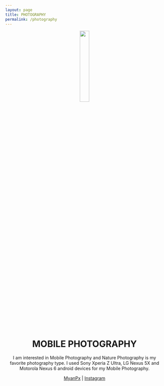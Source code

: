 ```yaml
---
layout: page
title: PHOTOGRAPHY
permalink: /photography
---
```


<p align="center"> 
  <img src="https://cdn2.iconfinder.com/data/icons/circle-icons-1/64/camera-512.png" width="24%" height="24%" /> 
</p>
<h1 align="center">MOBILE PHOTOGRAPHY</h1>
<p align="center">I am interested in Mobile Photography and Nature Photography is my favorite photography type. I used Sony Xperia Z Ultra, LG Nexus 5X and Motorola Nexus 6 android devices for my Mobile Photography.</p>
<p align="center">
 <a href="https://myanpx.com/@zawzawthein">MyanPx</a> | <a href="https://www.instagram.com/zawzaw.me">Instagram</a>
</p>

